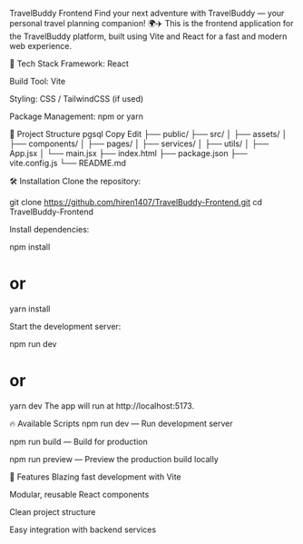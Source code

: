 TravelBuddy Frontend
Find your next adventure with TravelBuddy — your personal travel planning companion! 🌍✈️
This is the frontend application for the TravelBuddy platform, built using Vite and React for a fast and modern web experience.

🚀 Tech Stack
Framework: React

Build Tool: Vite

Styling: CSS / TailwindCSS (if used)

Package Management: npm or yarn

📂 Project Structure
pgsql
Copy
Edit
├── public/
├── src/
│   ├── assets/
│   ├── components/
│   ├── pages/
│   ├── services/
│   ├── utils/
│   ├── App.jsx
│   └── main.jsx
├── index.html
├── package.json
├── vite.config.js
└── README.md


🛠️ Installation
Clone the repository:

git clone https://github.com/hiren1407/TravelBuddy-Frontend.git
cd TravelBuddy-Frontend


Install dependencies:


npm install
# or
yarn install


Start the development server:


npm run dev
# or
yarn dev
The app will run at http://localhost:5173.

🔥 Available Scripts
npm run dev — Run development server

npm run build — Build for production

npm run preview — Preview the production build locally

🌟 Features
Blazing fast development with Vite

Modular, reusable React components

Clean project structure

Easy integration with backend services
